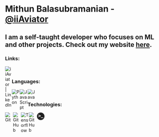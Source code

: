 # Mithun Balasubramanian - [@iiAviator](https://www.github.com/iiAviator)

## I am a self-taught developer who focuses on ML and other projects. Check out my website [here](https://www.mithunb.com).

### Links:
[<img align="left" alt="iiAviator | LinkedIn" width="22px" src="https://cdn.jsdelivr.net/npm/simple-icons@v3/icons/linkedin.svg" />](https://www.linkedin.com/in/iiaviator/)

<br>

### Languages:
[<img align="left" alt="Python" width="26px" src="https://cdn.jsdelivr.net/npm/simple-icons@v3/icons/python.svg" />]()[<img align="left" alt="JavaScript" width="26px" src="https://cdn.jsdelivr.net/npm/simple-icons@v3/icons/javascript.svg" />]()[<img align="left" alt="Java" width="26px" src="https://cdn.jsdelivr.net/npm/simple-icons@v3/icons/java.svg" />]()

<br>

### Technologies:
[<img align="left" alt="Git" width="26px" src="https://cdn.jsdelivr.net/npm/simple-icons@v3/icons/git.svg" />]()[<img align="left" alt="GitHub" width="26px" src="https://cdn.jsdelivr.net/npm/simple-icons@v3/icons/github.svg" />]()[<img align="left" alt="Tensorflow" width="26px" src="https://cdn.jsdelivr.net/npm/simple-icons@v3/icons/tensorflow.svg" />]()[<img align="left" alt="GitHub" width="26px" src="https://cdn.jsdelivr.net/npm/simple-icons@v3/icons/discord.svg" />]()[<img align="left" alt="terminal" width="26px" src="https://raw.githubusercontent.com/github/explore/80688e429a7d4ef2fca1e82350fe8e3517d3494d/topics/terminal/terminal.png" />]()
